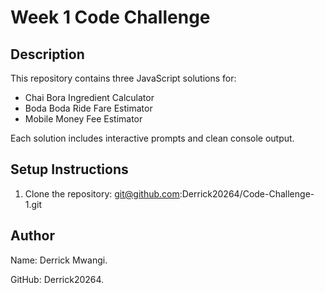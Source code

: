 # Week 1 Code Challenge

## Description
This repository contains three JavaScript solutions for:
- Chai Bora Ingredient Calculator
- Boda Boda Ride Fare Estimator
- Mobile Money Fee Estimator

Each solution includes interactive prompts and clean console output.

## Setup Instructions
1. Clone the repository:
   git@github.com:Derrick20264/Code-Challenge-1.git

## Author
Name: Derrick Mwangi.

GitHub: Derrick20264.





